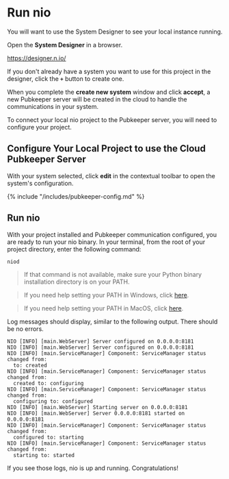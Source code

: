 # Run nio

You will want to use the System Designer to see your local instance running.

Open the **System Designer** in a browser.

  https://designer.n.io/

If you don't already have a system you want to use for this project in the designer, click the **`+`** button to create one.

When you complete the **create new system** window and click **accept**, a new Pubkeeper server will be created in the cloud to handle the communications in your system.

To connect your local nio project to the Pubkeeper server, you will need to configure your project.

## Configure Your Local Project to use the Cloud Pubkeeper Server

With your system selected, click **edit** in the contextual toolbar to open the system's configuration.

{% include "/includes/pubkeeper-config.md" %}

## Run nio

With your project installed and Pubkeeper communication configured, you are ready to run your nio binary. In your terminal, from the root of your project directory, enter the following command:
```
niod
```
> If that command is not available, make sure your Python binary installation directory is on your PATH.

> If you need help setting your PATH in Windows, click [here](https://msdn.microsoft.com/en-us/library/aa922003.aspx).

> If you need help setting your PATH in MacOS, click [here](http://osxdaily.com/2014/08/14/add-new-path-to-path-command-line/).

Log messages should display, similar to the following output. There should be no errors.

  ```
  NIO [INFO] [main.WebServer] Server configured on 0.0.0.0:8181
  NIO [INFO] [main.WebServer] Server configured on 0.0.0.0:8181
  NIO [INFO] [main.ServiceManager] Component: ServiceManager status changed from:
    to: created
  NIO [INFO] [main.ServiceManager] Component: ServiceManager status changed from:
    created to: configuring
  NIO [INFO] [main.ServiceManager] Component: ServiceManager status changed from:
    configuring to: configured
  NIO [INFO] [main.WebServer] Starting server on 0.0.0.0:8181
  NIO [INFO] [main.WebServer] Server 0.0.0.0:8181 started on 0.0.0.0:8181
  NIO [INFO] [main.ServiceManager] Component: ServiceManager status changed from:
    configured to: starting
  NIO [INFO] [main.ServiceManager] Component: ServiceManager status changed from:
    starting to: started
  ```

If you see those logs, nio is up and running. Congratulations!
